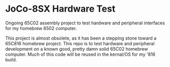 # JoCo-8SX Hardware Test
Ongoing 65C02 assembly project to test hardware and peripheral interfaces for my homebrew 6502 computer.

This project is almost obsolete, as it has been a stepping stone toward a 65C816 homebrew project.  This repo is to test hardware and peripheral development on a known good, pretty damn solid 65C02 homebrew computer.  Much of this code will be reused in the kernal/OS for my '816 build.
